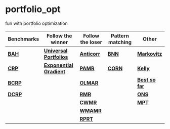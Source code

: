 # portfolio_opt
fun with portfolio optimization 


<div align="center">

| Benchmarks | Follow the winner | Follow the loser | Pattern matching | Other |
|---|---|---|---|---|
| __[BAH](https://github.com/aakash30jan/portfolio_opt/blob/master/algos/bah.py)__ | __[Universal Portfolios](https://github.com/aakash30jan/portfolio_opt/blob/master/algos/up.py)__ | __[Anticorr](https://github.com/aakash30jan/portfolio_opt/blob/master/algos/anticor.py)__ | __[BNN](https://github.com/aakash30jan/portfolio_opt/blob/master/algos/bnn.py)__ | __[Markovitz](https://github.com/aakash30jan/portfolio_opt/blob/master/algos/best_markowitz.py)__ |
| __[CRP](https://github.com/aakash30jan/portfolio_opt/blob/master/algos/crp.py)__ | __[Exponential Gradient](https://github.com/aakash30jan/portfolio_opt/blob/master/algos/eg.py)__ | __[PAMR](https://github.com/aakash30jan/portfolio_opt/blob/master/algos/pamr.py)__ | __[CORN](https://github.com/aakash30jan/portfolio_opt/blob/master/algos/corn.py)__ | __[Kelly](https://github.com/aakash30jan/portfolio_opt/blob/master/algos/kelly.py)__ |
| __[BCRP](https://github.com/aakash30jan/portfolio_opt/blob/master/algos/bcrp.py)__ || __[OLMAR](https://github.com/aakash30jan/portfolio_opt/blob/master/algos/olmar.py)__ || __[Best so far](https://github.com/aakash30jan/portfolio_opt/blob/master/algos/best_so_far.py)__ |
| __[DCRP](https://github.com/aakash30jan/portfolio_opt/blob/master/algos/dynamic_crp.py)__ || __[RMR](https://github.com/aakash30jan/portfolio_opt/blob/master/algos/rmr.py)__ || __[ONS](https://github.com/aakash30jan/portfolio_opt/blob/master/algos/ons.py)__ |
||| __[CWMR](https://github.com/aakash30jan/portfolio_opt/blob/master/algos/cwmr.py)__ || __[MPT](https://github.com/aakash30jan/portfolio_opt/blob/master/algos/mpt.py)__ |
||| __[WMAMR](https://github.com/aakash30jan/portfolio_opt/blob/master/algos/wmamr.py)__ |||
||| __[RPRT](https://github.com/aakash30jan/portfolio_opt/blob/master/algos/rprt.py)__ |||

</div>

